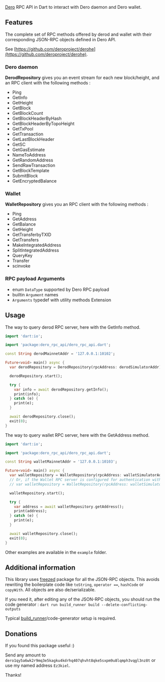 [Dero] RPC API in Dart to interact with Dero daemon and Dero wallet.

## Features

The complete set of RPC methods offered by derod and wallet with their corresponding JSON-RPC
objects defined in Dero API.

See [https://github.com/deroproject/derohe](https://github.com/deroproject/derohe).

### Dero daemon

**DerodRepository** gives you an event stream for each new block/height, and an RPC client with the
following methods :

* Ping
* GetInfo
* GetHeight
* GetBlock
* GetBlockCount
* GetBlockHeaderByHash
* GetBlockHeaderByTopoHeight
* GetTxPool
* GetTransaction
* GetLastBlockHeader
* GetSC
* GetGasEstimate
* NameToAddress
* GetRandomAddress
* SendRawTransaction
* GetBlockTemplate
* SubmitBlock
* GetEncryptedBalance

### Wallet

**WalletRepository** gives you an RPC client with the following methods :

* Ping
* GetAddress
* GetBalance
* GetHeight
* GetTransferbyTXID
* GetTransfers
* MakeIntegratedAddress
* SplitIntegratedAddress
* QueryKey
* Transfer
* scinvoke

### RPC payload Arguments

* enum `DataType` supported by Dero RPC payload
* builtin `Argument` names
* `Arguments` typedef with utility methods Extension

## Usage

The way to query derod RPC server, here with the GetInfo method.

```dart
import 'dart:io';

import 'package:dero_rpc_api/dero_rpc_api.dart';

const String derodMainnetAddr = '127.0.0.1:10102';

Future<void> main() async {
  var derodRepository = DerodRepository(rpcAddress: derodSimulatorAddr);

  derodRepository.start();

  try {
    var info = await derodRepository.getInfo();
    print(info);
  } catch (e) {
    print(e);
  }

  await derodRepository.close();
  exit(0);
}
```

The way to query wallet RPC server, here with the GetAddress method.

```dart
import 'dart:io';

import 'package:dero_rpc_api/dero_rpc_api.dart';

const String walletMainnetAddr = '127.0.0.1:10103';

Future<void> main() async {
  var walletRepository = WalletRepository(rpcAddress: walletSimulatorAddr);
  // Or, if the Wallet RPC server is configured for authentication with `--rpc-login` :
  // var walletRepository = WalletRepository(rpcAddress: walletSimulatorAddr, user: 'Ez3kiel' password: 'test');

  walletRepository.start();

  try {
    var address = await walletRepository.getAddress();
    print(address);
  } catch (e) {
    print(e);
  }

  await walletRepository.close();
  exit(0);
}
```

Other examples are available in the `example` folder.

## Additional information

This library uses [freezed] package for all the JSON-RPC objects. This avoids rewriting the
boilerplate code like `toString`, `operator ==`, `hashCode` or `copyWith`. All objects are
also de/serializable.

If you need it, after editing any of the JSON-RPC objects, you should run the code generator :
`dart run build_runner build --delete-conflicting-outputs`

Typical [build_runner]/code-generator setup is required.

## Donations

If you found this package useful :)

Send any amount to `dero1qy5a6wk2r9mq3e5kagku4kdrhq407qhvht8qke5sxpm9u8lqmph3vqgl3nz8t` or use my
named address `Ez3kiel`.

Thanks!

[Dero]: https://dero.io/
[build_runner]: https://pub.dev/packages/build_runner
[freezed]: https://pub.dartlang.org/packages/freezed